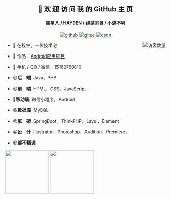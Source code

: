 <h2 align="center">👋 欢 迎 访 问 我 的 GitHub 主 页</h2>
<h4 align="center">摘星人 / HAYDEN / 绿茶哥哥 / 小洪不哄</h4>
<p align="center">
  <a href="https://github.com/hongyoudan"><img src="https://img.shields.io/badge/GitHub-ff79c6" alt="github"></a>
  <a href="https://gitee.com/hongyoudan"><img src="https://img.shields.io/badge/Gitee-fe7300" alt="gitee"></a>
  <a href="https://blog.csdn.net/qq_2422376288"><img src="https://img.shields.io/badge/CSDN-cf000e" alt="csdn"></a>
</p>

<img align='right' src="https://profile-counter.glitch.me/hongyoudan/count.svg" alt="访客数量"/>

- 🐧 在校生，一位技术宅
- 🏡 作品：<a href="https://github.com/hongyoudan/HydAndroid" target="_blank">Android应用项目</a>
- 💬 手机 / QQ / 微信：15160760810

- 😄**后&nbsp;&nbsp;&nbsp;&nbsp;端**&nbsp;  Java，PHP
- 😃**前&nbsp;&nbsp;&nbsp;&nbsp;端**&nbsp;  HTML，CSS，JavaScript
- 🧐**移动端**&nbsp;  微信小程序，Android
- 😆**数据库**&nbsp;  MySQL
- 😝**框&nbsp;&nbsp;&nbsp;&nbsp;架**&nbsp;  SpringBoot，ThinkPHP，Layui，Element
- 😛**设&nbsp;&nbsp;&nbsp;&nbsp;计**&nbsp;  Illustrator，Photoshop，Audition，Premiere，
- 😧**都不精通**
<img align="" height="137px" src="https://github-readme-stats.vercel.app/api?username=hongyoudan&hide_title=true&hide_border=true&show_icons=true&include_all_commits=true&line_height=21&bg_color=0,EC6C6C,FFD479,FFFC79,73FA79&theme=graywhite&locale=cn" />
<img align="" height="137px" src="https://github-readme-stats.vercel.app/api/top-langs/?username=hongyoudan&hide_title=true&hide_border=true&layout=compact&bg_color=0,73FA79,73FDFF,D783FF&theme=graywhite&locale=cn" />
